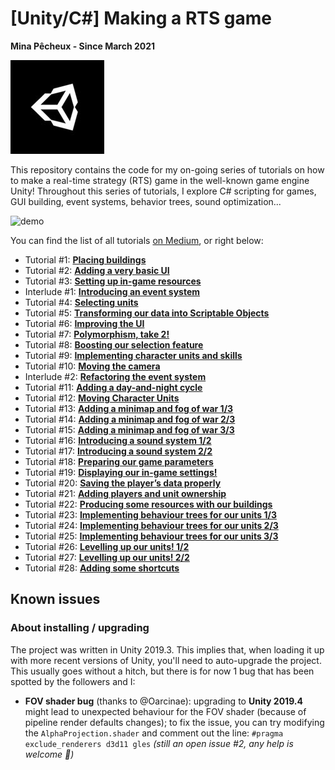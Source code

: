 # [Unity/C#] Making a RTS game

**Mina Pêcheux - Since March 2021**

![thumbnail](imgs/thumbnail.jpg)

This repository contains the code for my on-going series of tutorials on how to make a real-time strategy (RTS) game in the well-known game engine Unity! Throughout this series of tutorials, I explore C# scripting for games, GUI building, event systems, behavior trees, sound optimization...

![demo](imgs/demo.gif)

You can find the list of all tutorials [on Medium](https://medium.com/c-sharp-progarmming/making-an-rts-game-in-unity-91a8a0720edc), or right below:

<ul class=""><li>Tutorial #1: <a rel="noopener follow" href="https://medium.com/codex/making-a-rts-game-1-placing-buildings-unity-c-c53c7180b630"><strong>Placing buildings</strong></a></li>

<li>Tutorial #2: <a rel="noopener follow" href="https://medium.com/codex/making-a-rts-game-2-adding-a-very-basic-ui-unity-c-8420480afda0"><strong>Adding a very basic UI</strong></a></li>

<li>Tutorial #3: <a rel="noopener follow" href="https://medium.com/codex/making-a-rts-game-3-setting-up-in-game-resources-unity-c-92355714b2d7"><strong>Setting up in-game resources</strong></a></li>

<li>Interlude #1: <a rel="noopener follow" href="https://medium.com/codex/rts-interlude-1-introducing-an-event-system-unity-c-14c121fb8ed"><strong>Introducing an event system</strong></a></li>

<li>Tutorial #4: <a rel="noopener follow" href="https://medium.com/codex/making-a-rts-game-4-selecting-units-unity-c-1c823b6823a5"><strong>Selecting units</strong></a></li>

<li>Tutorial #5: <a rel="noopener follow" href="https://medium.com/codex/making-a-rts-game-5-transforming-our-data-into-scriptable-objects-unity-c-d7d28a72a20"><strong>Transforming our data into Scriptable Objects</strong></a></li>

<li>Tutorial #6: <a rel="noopener follow" href="https://medium.com/codex/making-a-rts-game-6-improving-the-ui-unity-c-502a018980c4"><strong>Improving the UI</strong></a></li>

<li>Tutorial #7: <a rel="noopener follow" href="https://medium.com/codex/making-a-rts-game-7-polymorphism-take-2-unity-c-fe84d9d87844"><strong>Polymorphism, take 2!</strong></a></li>

<li>Tutorial #8: <a rel="noopener follow" href="https://medium.com/codex/making-a-rts-game-8-boosting-our-selection-feature-unity-c-8552bffd2f8b"><strong>Boosting our selection feature</strong></a></li>

<li>Tutorial #9: <a rel="noopener follow" href="https://medium.com/codex/making-a-rts-game-9-implementing-character-units-and-skills-unity-c-d89b1a3e57b7"><strong>Implementing character units and skills</strong></a></li>

<li>Tutorial #10: <a rel="noopener follow" href="https://medium.com/codex/making-a-rts-game-10-moving-the-camera-unity-c-5a2c2a6a9be2"><strong>Moving the camera</strong></a></li>

<li>Interlude #2: <a rel="noopener follow" href="https://medium.com/codex/rts-interlude-2-refactoring-the-event-system-unity-c-b52a2e3feae"><strong>Refactoring the event system</strong></a></li>

<li>Tutorial #11: <a rel="noopener follow" href="https://medium.com/codex/making-a-rts-game-11-adding-a-day-and-night-cycle-unity-c-ae0cc17a0350"><strong>Adding a day-and-night cycle</strong></a></li>

<li>Tutorial #12: <a rel="noopener follow" href="https://medium.com/codex/making-a-rts-game-12-moving-character-units-unity-c-9119ba4601d1"><strong>Moving Character Units</strong></a></li>

<li>Tutorial #13: <a rel="noopener follow" href="https://medium.com/codex/making-a-rts-game-13-adding-a-minimap-and-fog-of-war-1-3-unity-c-1a7e42bbf9cb"><strong>Adding a minimap and fog of war 1/3</strong></a></li>

<li>Tutorial #14: <a rel="noopener follow" href="https://medium.com/codex/making-a-rts-game-14-adding-a-minimap-and-fog-of-war-2-3-unity-c-bcb4e8da7593"><strong>Adding a minimap and fog of war 2/3</strong></a></li>

<li>Tutorial #15: <a href="https://mina-pecheux.medium.com/making-a-rts-game-15-adding-a-minimap-and-fog-of-war-3-3-unity-c-a89f3548275b" rel="noopener follow"><strong>Adding a minimap and fog of war 3/3</strong></a></li>

<li>Tutorial #16: <a href="https://mina-pecheux.medium.com/making-a-rts-game-16-introducing-a-sound-system-1-2-unity-c-c3153902161e" rel="noopener follow"><strong>Introducing a sound system 1/2</strong></a></li>

<li>Tutorial #17: <a href="https://mina-pecheux.medium.com/making-a-rts-game-17-introducing-a-sound-system-2-2-unity-c-bb72a51c56c1" rel="noopener follow"><strong>Introducing a sound system 2/2</strong></a></li>

<li>Tutorial #18: <a href="https://mina-pecheux.medium.com/making-a-rts-game-18-preparing-our-game-parameters-unity-c-96d3f598ecd5" rel="noopener follow"><strong>Preparing our game parameters</strong></a></li>

<li>Tutorial #19: <a href="https://mina-pecheux.medium.com/making-a-rts-game-19-displaying-our-in-game-settings-unity-c-f551e5a93032" rel="noopener follow"><strong>Displaying our in-game settings!</strong></a></li>

<li>Tutorial #20: <a href="https://mina-pecheux.medium.com/making-a-rts-game-20-saving-the-players-data-properly-unity-c-1c7f5af29329" rel="noopener follow"><strong>Saving the player’s data properly</strong></a></li>

<li>Tutorial #21: <a href="https://mina-pecheux.medium.com/making-a-rts-game-21-adding-players-and-unit-ownership-unity-c-43144a8375f" rel="noopener follow"><strong>Adding players and unit ownership</strong></a></li>

<li>Tutorial #22: <a href="https://mina-pecheux.medium.com/making-a-rts-game-22-producing-some-resources-with-our-buildings-unity-c-5dde5253f329" rel="noopener follow"><strong>Producing some resources with our buildings</strong></a></li>

<li>Tutorial #23: <a href="https://mina-pecheux.medium.com/making-a-rts-game-23-implementing-behaviour-trees-for-our-units-1-3-unity-c-1a61840058a6" rel="noopener follow"><strong>Implementing behaviour trees for our units 1/3</strong></a></li>

<li>Tutorial #24: <a href="https://mina-pecheux.medium.com/making-a-rts-game-24-implementing-behaviour-trees-for-our-units-2-3-unity-c-17f14cc3c580" rel="noopener follow"><strong>Implementing behaviour trees for our units 2/3</strong></a></li>

<li>Tutorial #25: <a href="https://mina-pecheux.medium.com/making-a-rts-game-25-implementing-behaviour-trees-for-our-units-3-3-unity-c-a132340bc71c" rel="noopener follow"><strong>Implementing behaviour trees for our units 3/3</strong></a></li>

<li>Tutorial #26: <a href="https://mina-pecheux.medium.com/making-a-rts-game-26-levelling-up-our-units-1-2-unity-c-22d3a25cc41" rel="noopener follow"><strong>Levelling up our units! 1/2</strong></a></li>

<li>Tutorial #27: <a href="https://mina-pecheux.medium.com/making-a-rts-game-27-levelling-up-our-units-2-2-unity-c-33e6959889b6" rel="noopener follow"><strong>Levelling up our units! 2/2</strong></a></li>

<li>Tutorial #28: <a href="https://mina-pecheux.medium.com/making-a-rts-game-28-adding-some-shortcuts-unity-c-c437b635ffca" rel="noopener follow"><strong>Adding some shortcuts</strong></a></li>

</ul>

## Known issues

### About installing / upgrading

The project was written in Unity 2019.3. This implies that, when loading it up with more recent versions of Unity, you'll need to auto-upgrade the project. This usually goes without a hitch, but there is for now 1 bug that has been spotted by the followers and I:

- **FOV shader bug** (thanks to @Oarcinae): upgrading to **Unity 2019.4** might lead to unexpected behaviour for the FOV shader (because of pipeline render defaults changes); to fix the issue, you can try modifying the `AlphaProjection.shader` and comment out the line: `#pragma exclude_renderers d3d11 gles` <i>(still an open issue #2, any help is welcome 🙂)</i>
